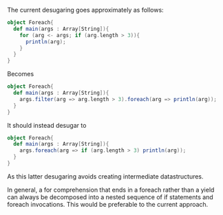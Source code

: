 The current desugaring goes approximately as follows:

```scala
object Foreach{
  def main(args : Array[String]){
    for (arg <- args; if (arg.length > 3)){
      println(arg);
    }
  }
}
```

Becomes 

```scala
object Foreach{
  def main(args : Array[String]){
    args.filter(arg => arg.length > 3).foreach(arg => println(arg));
  }
}
```

It should instead desugar to 

```scala
object Foreach{
  def main(args : Array[String]){
    args.foreach(arg => if (arg.length > 3) println(arg));
  }
}
```

As this latter desugaring avoids creating intermediate datastructures.

In general, a for comprehension that ends in a foreach rather than a yield can always be decomposed into a nested sequence of if statements and foreach invocations. This would be preferable to the current approach.
